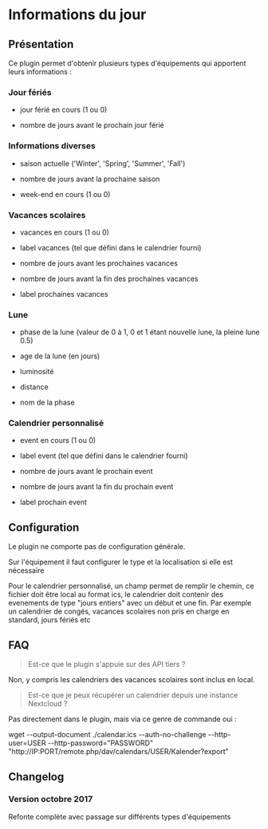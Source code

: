 # Informations du jour

## Présentation

Ce plugin permet d'obtenir plusieurs types d'équipements qui apportent leurs informations :

### Jour fériés

* jour férié en cours (1 ou 0)

* nombre de jours avant le prochain jour férié

### Informations diverses

* saison actuelle ('Winter', 'Spring', 'Summer', 'Fall')

* nombre de jours avant la prochaine saison

* week-end en cours (1 ou 0)

### Vacances scolaires

* vacances en cours (1 ou 0)

* label vacances (tel que défini dans le calendrier fourni)

* nombre de jours avant les prochaines vacances

* nombre de jours avant la fin des prochaines vacances

* label prochaines vacances

### Lune

* phase de la lune (valeur de 0 à 1, 0 et 1 étant nouvelle lune, la pleine lune 0.5)

* age de la lune (en jours)

* luminosité

* distance

* nom de la phase

### Calendrier personnalisé

* event en cours (1 ou 0)

* label event (tel que défini dans le calendrier fourni)

* nombre de jours avant le prochain event

* nombre de jours avant la fin du prochain event

* label prochain event

## Configuration

Le plugin ne comporte pas de configuration générale.

Sur l'équipement il faut configurer le type et la localisation si elle est nécessaire

Pour le calendrier personnalisé, un champ permet de remplir le chemin, ce fichier doit être local au format ics, le calendrier doit contenir des evenements de type "jours entiers" avec un début et une fin. Par exemple un calendrier de congés, vacances scolaires non pris en charge en standard, jours fériés etc

## FAQ

> Est-ce que le plugin s'appuie sur des API tiers ?

Non, y compris les calendriers des vacances scolaires sont inclus en local.

>Est-ce que je peux récupérer un calendrier depuis une instance Nextcloud ?

Pas directement dans le plugin, mais via ce genre de commande oui :

wget --output-document ./calendar.ics --auth-no-challenge --http-user=USER --http-password="PASSWORD" "http://IP:PORT/remote.php/dav/calendars/USER/Kalender?export"

## Changelog

### Version octobre 2017

Refonte complète avec passage sur différents types d'équipements
